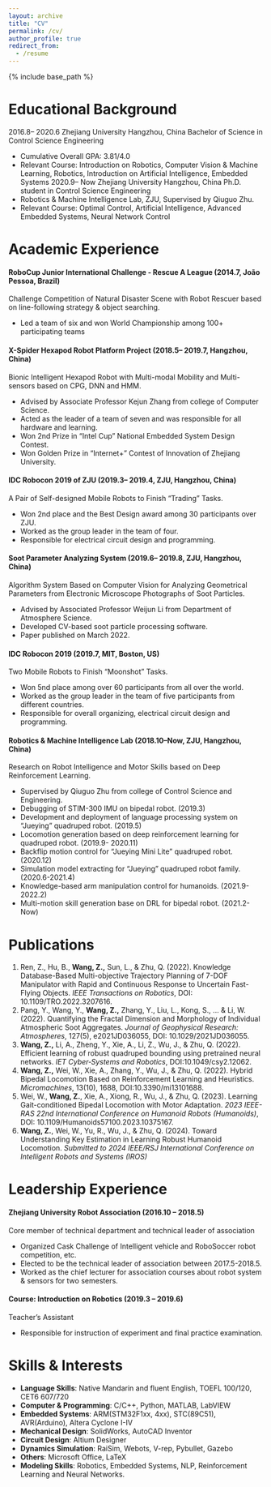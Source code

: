 ```yaml
---
layout: archive
title: "CV"
permalink: /cv/
author_profile: true
redirect_from:
  - /resume
---
```


{% include base_path %}

Educational Background
=======
2016.8– 2020.6 Zhejiang University Hangzhou, China
Bachelor of Science in Control Science Engineering
* Cumulative Overall GPA: 3.81/4.0
* Relevant Course: Introduction on Robotics, Computer Vision & Machine Learning, Robotics,
Introduction on Artificial Intelligence, Embedded Systems
2020.9– Now Zhejiang University Hangzhou, China
Ph.D. student in Control Science Engineering
* Robotics & Machine Intelligence Lab, ZJU, Supervised by Qiuguo Zhu.
* Relevant Course: Optimal Control, Artificial Intelligence, Advanced Embedded Systems, Neural
Network Control

Academic Experience
========
#### RoboCup Junior International Challenge - Rescue A League (2014.7, João Pessoa, Brazil)
Challenge Competition of Natural Disaster Scene with Robot Rescuer based on line-following
strategy & object searching.
* Led a team of six and won World Championship among 100+ participating teams
#### X-Spider Hexapod Robot Platform Project (2018.5– 2019.7, Hangzhou, China)
Bionic Intelligent Hexapod Robot with Multi-modal Mobility and Multi-sensors based on CPG, DNN
and HMM.
* Advised by Associate Professor Kejun Zhang from college of Computer Science.
* Acted as the leader of a team of seven and was responsible for all hardware and learning.
* Won 2nd Prize in “Intel Cup” National Embedded System Design Contest.
* Won Golden Prize in “Internet+” Contest of Innovation of Zhejiang University.
#### IDC Robocon 2019 of ZJU (2019.3– 2019.4, ZJU, Hangzhou, China)
A Pair of Self-designed Mobile Robots to Finish “Trading” Tasks.
* Won 2nd place and the Best Design award among 30 participants over ZJU.
* Worked as the group leader in the team of four.
* Responsible for electrical circuit design and programming.
#### Soot Parameter Analyzing System (2019.6– 2019.8, ZJU, Hangzhou, China)
Algorithm System Based on Computer Vision for Analyzing Geometrical Parameters from Electronic
Microscope Photographs of Soot Particles.
* Advised by Associated Professor Weijun Li from Department of Atmosphere Science.
* Developed CV-based soot particle processing software.
* Paper published on March 2022.
#### IDC Robocon 2019 (2019.7, MIT, Boston, US)
Two Mobile Robots to Finish “Moonshot” Tasks.
* Won 5nd place among over 60 participants from all over the world.
* Worked as the group leader in the team of five participants from different countries.
* Responsible for overall organizing, electrical circuit design and programming.
####  Robotics & Machine Intelligence Lab (2018.10–Now, ZJU, Hangzhou, China)
Research on Robot Intelligence and Motor Skills based on Deep Reinforcement Learning.
* Supervised by Qiuguo Zhu from college of Control Science and Engineering.
* Debugging of STIM-300 IMU on bipedal robot. (2019.3)
* Development and deployment of language processing system on “Jueying” quadruped robot.
(2019.5)
* Locomotion generation based on deep reinforcement learning for quadruped robot. (2019.9-
2020.11)
* Backflip motion control for “Jueying Mini Lite” quadruped robot. (2020.12)
* Simulation model extracting for “Jueying” quadruped robot family. (2020.6-2021.4)
* Knowledge-based arm manipulation control for humanoids. (2021.9-2022.2)
* Multi-motion skill generation base on DRL for bipedal robot. (2021.2-Now)

Publications
======
1. Ren, Z., Hu, B., **Wang, Z.,** Sun, L., & Zhu, Q. (2022). Knowledge Database-Based Multi-objective Trajectory Planning of 7-DOF Manipulator with Rapid and Continuous Response to Uncertain Fast-Flying Objects. *IEEE Transactions on Robotics*, DOI: 10.1109/TRO.2022.3207616.
2. Pang, Y., Wang, Y., **Wang, Z.,** Zhang, Y., Liu, L., Kong, S., ... & Li, W. (2022). Quantifying the Fractal Dimension and Morphology of Individual Atmospheric Soot Aggregates. *Journal of Geophysical Research: Atmospheres*, 127(5), e2021JD036055, DOI: 10.1029/2021JD036055.
3. **Wang, Z.,** Li, A., Zheng, Y., Xie, A., Li, Z., Wu, J., & Zhu, Q. (2022). Efficient learning of robust quadruped bounding using pretrained neural networks. *IET Cyber‐Systems and Robotics*, DOI:10.1049/csy2.12062.
4. **Wang, Z.,** Wei, W., Xie, A., Zhang, Y., Wu, J., & Zhu, Q. (2022). Hybrid Bipedal Locomotion Based on Reinforcement Learning and Heuristics. *Micromachines*, 13(10), 1688, DOI:10.3390/mi13101688.
5. Wei, W., **Wang, Z.**, Xie, A., Xiong, R., Wu, J., & Zhu, Q. (2023). Learning Gait-conditioned Bipedal Locomotion with Motor Adaptation. *2023 IEEE-RAS 22nd International Conference on Humanoid Robots (Humanoids)*, DOI: 10.1109/Humanoids57100.2023.10375167.
6. **Wang, Z.**, Wei, W.,  Yu, R., Wu, J., & Zhu, Q. (2024). Toward Understanding Key Estimation in Learning Robust Humanoid Locomotion. *Submitted to 2024 IEEE/RSJ International Conference on Intelligent Robots and Systems (IROS)*


Leadership Experience
======
#### Zhejiang University Robot Association (2016.10 – 2018.5)
Core member of technical department and technical leader of association
* Organized Cask Challenge of Intelligent vehicle and RoboSoccer robot
competition, etc.
* Elected to be the technical leader of association between 2017.5-2018.5.
* Worked as the chief lecturer for association courses about robot system & sensors
for two semesters.
####  Course: Introduction on Robotics (2019.3 – 2019.6)
Teacher’s Assistant
* Responsible for instruction of experiment and final practice examination.

Skills & Interests
====
* **Language Skills**: Native Mandarin and fluent English, TOEFL 100/120, CET6 607/720
* **Computer & Programming**: C/C++, Python, MATLAB, LabVIEW
* **Embedded Systems**: ARM(STM32F1xx, 4xx), STC(89C51), AVR(Arduino), Altera Cyclone I-IV
* **Mechanical Design**: SolidWorks, AutoCAD Inventor
* **Circuit Design**: Altium Designer
* **Dynamics Simulation**: RaiSim, Webots, V-rep, Pybullet, Gazebo
* **Others**: Microsoft Office, LaTeX
* **Modeling Skills**: Robotics, Embedded Systems, NLP, Reinforcement Learning and Neural Networks.
